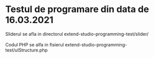 # Testul de programare din data de 16.03.2021

Sliderul se afla in directorul extend-studio-programming-test/slider/ <br /> <br />
Codul PHP se alfa in fisierul extend-studio-programming-test/ulStructure.php
